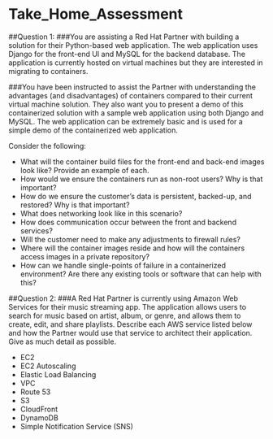 # Take_Home_Assessment

##Question 1:
###You are assisting a Red Hat Partner with building a solution for their Python-based web application. The web application uses Django for the front-end UI and MySQL for the backend database. The application is currently hosted on virtual machines but they are interested in migrating to containers.

###You have been instructed to assist the Partner with understanding the advantages (and disadvantages) of containers compared to their current virtual machine solution. They also want you to present a demo of this containerized solution with a sample web application using both Django and MySQL. The web application can be extremely basic and is used for a simple demo of the containerized web application.

Consider the following:
* What will the container build files for the front-end and back-end images look like? Provide an example of each.
* How would we ensure the containers run as non-root users? Why is that important?
* How do we ensure the customer’s data is persistent, backed-up, and restored? Why is that important?
* What does networking look like in this scenario?
* How does communication occur between the front and backend services?
* Will the customer need to make any adjustments to firewall rules?
* Where will the container images reside and how will the containers access images in a private repository?
* How can we handle single-points of failure in a containerized environment? Are there any existing tools or software that can help with this?

##Question 2:
###A Red Hat Partner is currently using Amazon Web Services for their music streaming app. The application allows users to search for music based on artist, album, or genre, and allows them to create, edit, and share playlists. Describe each AWS service listed below and how the Partner would use that service to architect their application. Give as much detail as possible.


* EC2
* EC2 Autoscaling
* Elastic Load Balancing
* VPC
* Route 53
* S3
* CloudFront
* DynamoDB
* Simple Notification Service (SNS)
